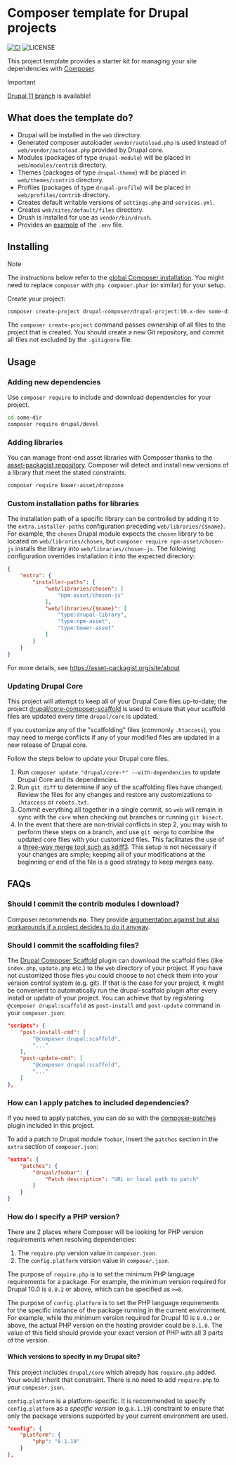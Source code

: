 # Composer template for Drupal projects

[![CI](https://github.com/drupal-composer/drupal-project/actions/workflows/ci.yml/badge.svg?branch=10.x)](https://github.com/drupal-composer/drupal-project/actions/workflows/ci.yml)
![LICENSE](https://img.shields.io/github/license/drupal-composer/drupal-project)

This project template provides a starter kit for managing your site
dependencies with [Composer](https://getcomposer.org/).

> [!IMPORTANT]
> [Drupal 11 branch](https://github.com/drupal-composer/drupal-project/tree/11.x) is available!

## What does the template do?

* Drupal will be installed in the `web` directory.
* Generated composer autoloader `vendor/autoload.php` is used  instead of
  `web/vendor/autoload.php` provided by Drupal core.
* Modules (packages of type `drupal-module`) will be placed in `web/modules/contrib` directory.
* Themes (packages of type `drupal-theme`) will be placed in `web/themes/contrib` directory.
* Profiles (packages of type `drupal-profile`) will be placed in `web/profiles/contrib` directory.
* Creates default writable versions of `settings.php` and `services.yml`.
* Creates `web/sites/default/files` directory.
* Drush is installed for use as `vendor/bin/drush`.
* Provides an [example](.env.example) of the `.env` file.

## Installing

> [!NOTE]
> The instructions below refer to the [global Composer installation](https://getcomposer.org/doc/00-intro.md#globally).
You might need to replace `composer` with `php composer.phar` (or similar)
for your setup.

Create your project:

```bash
composer create-project drupal-composer/drupal-project:10.x-dev some-dir --no-interaction
```

The `composer create-project` command passes ownership of all files to the
project that is created. You should create a new Git repository, and commit
all files not excluded by the `.gitignore` file.

## Usage

### Adding new dependencies

Use `composer require` to include and download dependencies for your project.

```bash
cd some-dir
composer require drupal/devel
```

### Adding libraries

You can manage front-end asset libraries with Composer thanks to the
[asset-packagist repository](https://asset-packagist.org/). Composer will detect
and install new versions of a library that meet the stated constraints.

```bash
composer require bower-asset/dropzone
```

### Custom installation paths for libraries

The installation path of a specific library can be controlled by adding it to
the `extra.installer-paths` configuration preceding `web/libraries/{$name}`.
For example, the `chosen` Drupal module expects the `chosen` library to be
located on `web/libraries/chosen`, but `composer require npm-asset/chosen-js`
installs the library into `web/libraries/chosen-js`. The following configuration
overrides installation it into the expected directory:

```json
{
    "extra": {
        "installer-paths": {
            "web/libraries/chosen": [
                "npm-asset/chosen-js"
            ],
            "web/libraries/{$name}": [
                "type:drupal-library",
                "type:npm-asset",
                "type:bower-asset"
            ]
        }
    }
}
```

For more details, see https://asset-packagist.org/site/about

### Updating Drupal Core

This project will attempt to keep all of your Drupal Core files up-to-date; the
project [drupal/core-composer-scaffold](https://github.com/drupal/core-composer-scaffold)
is used to ensure that your scaffold files are updated every time `drupal/core`
is updated.

If you customize any of the "scaffolding" files (commonly `.htaccess`),
you may need to merge conflicts if any of your modified files are updated in a
new release of Drupal core.

Follow the steps below to update your Drupal core files.

1. Run `composer update "drupal/core-*" --with-dependencies` to update Drupal Core and its dependencies.
2. Run `git diff` to determine if any of the scaffolding files have changed.
   Review the files for any changes and restore any customizations to
  `.htaccess` or `robots.txt`.
3. Commit everything all together in a single commit, so `web` will remain in
   sync with the `core` when checking out branches or running `git bisect`.
4. In the event that there are non-trivial conflicts in step 2, you may wish
   to perform these steps on a branch, and use `git merge` to combine the
   updated core files with your customized files. This facilitates the use
   of a [three-way merge tool such as kdiff3](http://www.gitshah.com/2010/12/how-to-setup-kdiff-as-diff-tool-for-git.html). This setup is not necessary if your changes are simple;
   keeping all of your modifications at the beginning or end of the file is a
   good strategy to keep merges easy.

## FAQs

### Should I commit the contrib modules I download?

Composer recommends **no**. They provide [argumentation against but also
workarounds if a project decides to do it anyway](https://getcomposer.org/doc/faqs/should-i-commit-the-dependencies-in-my-vendor-directory.md).

### Should I commit the scaffolding files?

The [Drupal Composer Scaffold](https://github.com/drupal/core-composer-scaffold)
plugin can download the scaffold files (like `index.php`, `update.php` etc.) to
the `web` directory of your project. If you have not customized those files you
could choose to not check them into your version control system (e.g. git).
If that is the case for your project, it might be convenient to automatically
run the drupal-scaffold plugin after every install or update of your project.
You can achieve that by registering `@composer drupal:scaffold` as `post-install`
and `post-update` command in your `composer.json`:

```json
"scripts": {
    "post-install-cmd": [
        "@composer drupal:scaffold",
        "..."
    ],
    "post-update-cmd": [
        "@composer drupal:scaffold",
        "..."
    ]
},
```

### How can I apply patches to included dependencies?

If you need to apply patches, you can do so with the
[composer-patches](https://github.com/cweagans/composer-patches) plugin included
in this project.

To add a patch to Drupal module `foobar`, insert the `patches` section in the
`extra` section of `composer.json`:

```json
"extra": {
    "patches": {
        "drupal/foobar": {
            "Patch description": "URL or local path to patch"
        }
    }
}
```

### How do I specify a PHP version?

There are 2 places where Composer will be looking for PHP version requirements
when resolving dependencies:
1. The `require.php` version value in `composer.json`.
2. The `config.platform` version value in `composer.json`.

The purpose of `require.php` is to set the minimum PHP language requirements
for a package. For example, the minimum version required for Drupal 10.0 is
`8.0.2` or above, which can be specified as `>=8`.

The purpose of `config.platform` is to set the PHP language requirements for the
specific instance of the package running in the current environment. For
example, while the minimum version required for Drupal 10 is `8.0.2` or above,
the  actual PHP version on the hosting provider could be `8.1.0`. The value of
this field should provide your exact version of PHP with all 3 parts of the
version.

#### Which versions to specify in my Drupal site?

This project includes `drupal/core` which already has `require.php` added. Your
would inherit that constraint. There is no need to add `require.php` to your
`composer.json`.

`config.platform` is a platform-specific. It is recommended to specify
`config.platform` as a _specific version_ (e.g.`8.1.19`) constraint to ensure
that only the package versions supported by your current environment are used.

```json
"config": {
    "platform": {
        "php": "8.1.19"
    }
},
```
